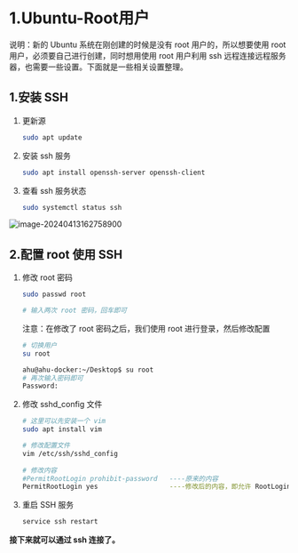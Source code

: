 # 1.Ubuntu-Root用户

说明：新的 Ubuntu 系统在刚创建的时候是没有 root 用户的，所以想要使用 root 用户，必须要自己进行创建，同时想用使用 root 用户利用 ssh 远程连接远程服务器，也需要一些设置。下面就是一些相关设置整理。

## 1.安装 SSH

1. 更新源

   ~~~bash
   sudo apt update
   ~~~

2. 安装 ssh 服务

   ~~~bash
   sudo apt install openssh-server openssh-client
   ~~~

3. 查看 ssh 服务状态

   ~~~bash
   sudo systemctl status ssh
   ~~~

![image-20240413162758900](https://picpoahu.oss-cn-chengdu.aliyuncs.com/images/image-20240413162758900.png)

## 2.配置 root 使用 SSH 

1. 修改 root 密码

   ~~~bash
   sudo passwd root
   
   # 输入两次 root 密码，回车即可
   ~~~

   注意：在修改了 root 密码之后，我们使用 root 进行登录，然后修改配置

   ~~~bash
   # 切换用户
   su root
   
   ahu@ahu-docker:~/Desktop$ su root
   # 再次输入密码即可
   Password: 
   ~~~

   

2. 修改 sshd_config 文件

   ~~~bash
   # 这里可以先安装一个 vim
   sudo apt install vim
   
   # 修改配置文件
   vim /etc/ssh/sshd_config
    
   # 修改内容
   #PermitRootLogin prohibit-password   ----原来的内容
   PermitRootLogin yes                  ----修改后的内容，即允许 RootLogin
   
   ~~~

3. 重启 SSH 服务

   ~~~bash
   service ssh restart
   ~~~

**接下来就可以通过 ssh 连接了。**
